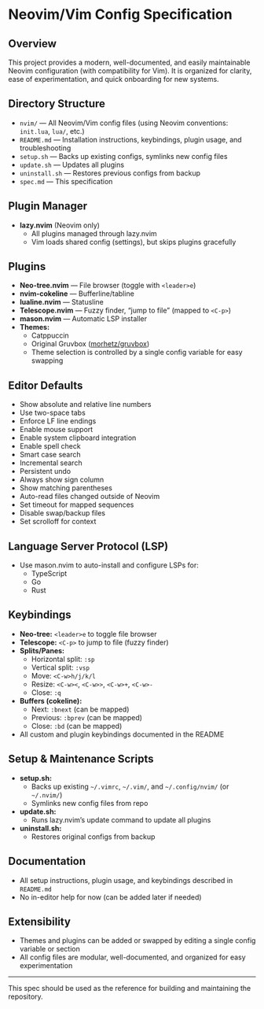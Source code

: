 # Neovim/Vim Config Specification

## Overview
This project provides a modern, well-documented, and easily maintainable Neovim configuration (with compatibility for Vim). It is organized for clarity, ease of experimentation, and quick onboarding for new systems.

## Directory Structure
- `nvim/` — All Neovim/Vim config files (using Neovim conventions: `init.lua`, `lua/`, etc.)
- `README.md` — Installation instructions, keybindings, plugin usage, and troubleshooting
- `setup.sh` — Backs up existing configs, symlinks new config files
- `update.sh` — Updates all plugins
- `uninstall.sh` — Restores previous configs from backup
- `spec.md` — This specification

## Plugin Manager
- **lazy.nvim** (Neovim only)
  - All plugins managed through lazy.nvim
  - Vim loads shared config (settings), but skips plugins gracefully

## Plugins
- **Neo-tree.nvim** — File browser (toggle with `<leader>e`)
- **nvim-cokeline** — Bufferline/tabline
- **lualine.nvim** — Statusline
- **Telescope.nvim** — Fuzzy finder, “jump to file” (mapped to `<C-p>`)
- **mason.nvim** — Automatic LSP installer
- **Themes:**
  - Catppuccin
  - Original Gruvbox ([morhetz/gruvbox](https://github.com/morhetz/gruvbox))
  - Theme selection is controlled by a single config variable for easy swapping

## Editor Defaults
- Show absolute and relative line numbers
- Use two-space tabs
- Enforce LF line endings
- Enable mouse support
- Enable system clipboard integration
- Enable spell check
- Smart case search
- Incremental search
- Persistent undo
- Always show sign column
- Show matching parentheses
- Auto-read files changed outside of Neovim
- Set timeout for mapped sequences
- Disable swap/backup files
- Set scrolloff for context

## Language Server Protocol (LSP)
- Use mason.nvim to auto-install and configure LSPs for:
  - TypeScript
  - Go
  - Rust

## Keybindings
- **Neo-tree:** `<leader>e` to toggle file browser
- **Telescope:** `<C-p>` to jump to file (fuzzy finder)
- **Splits/Panes:**
  - Horizontal split: `:sp`
  - Vertical split: `:vsp`
  - Move: `<C-w>h/j/k/l`
  - Resize: `<C-w><`, `<C-w>>`, `<C-w>+`, `<C-w>-`
  - Close: `:q`
- **Buffers (cokeline):**
  - Next: `:bnext` (can be mapped)
  - Previous: `:bprev` (can be mapped)
  - Close: `:bd` (can be mapped)
- All custom and plugin keybindings documented in the README

## Setup & Maintenance Scripts
- **setup.sh:**
  - Backs up existing `~/.vimrc`, `~/.vim/`, and `~/.config/nvim/` (or `~/.nvim/`)
  - Symlinks new config files from repo
- **update.sh:**
  - Runs lazy.nvim’s update command to update all plugins
- **uninstall.sh:**
  - Restores original configs from backup

## Documentation
- All setup instructions, plugin usage, and keybindings described in `README.md`
- No in-editor help for now (can be added later if needed)

## Extensibility
- Themes and plugins can be added or swapped by editing a single config variable or section
- All config files are modular, well-documented, and organized for easy experimentation

---

This spec should be used as the reference for building and maintaining the repository.